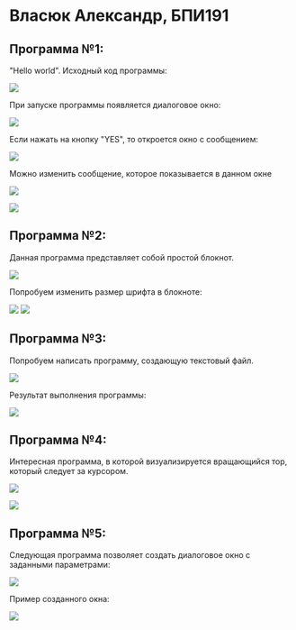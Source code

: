 # Власюк Александр, БПИ191

## Программа №1:

"Hello world". Исходный код программы: 

![](./Screenshots/Screenshot_1.png )

При запуске программы появляется диалоговое окно: 

![](./Screenshots/Screenshot_2.png )

Если нажать на кнопку "YES", то откроется окно с сообщением:

![](./Screenshots/Screenshot_3.png )

Можно изменить сообщение, которое показываетcя в данном окне

![](./Screenshots/Screenshot_4.png )

![](./Screenshots/Screenshot_5.png )

## Программа №2:

Данная программа представляет собой простой блокнот. 

![](./Screenshots/Screenshot_6.png )

Попробуем изменить размер шрифта в блокноте: 

![](./Screenshots/Screenshot_7.png )
![](./Screenshots/Screenshot_8.png )

## Программа №3:

Попробуем написать программу, создающую текстовый файл.

![](./Screenshots/Screenshot_9.png )

Результат выполнения программы: 

![](./Screenshots/Screenshot_10.png )

## Программа №4:

Интересная программа, в которой визуализируется вращающийся тор, который следует за курсором.

![](./Screenshots/Screenshot_11.png )

![](./Screenshots/Screenshot_12.png )

## Программа №5:

Следующая программа позволяет создать диалоговое окно с заданными параметрами:

![](./Screenshots/Screenshot_13.png )

Пример созданного окна: 

![](./Screenshots/Screenshot_14.png )






